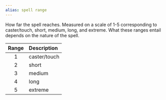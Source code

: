 ```yaml
---
alias: spell range
---
```

   
How far the spell reaches. Measured on a scale of 1-5 corresponding to caster/touch, short, medium, long, and extreme. What these ranges entail depends on the nature of the spell.   
   
| Range | Description  |   
|:-----:|:------------ |   
|   1   | caster/touch |   
|   2   | short        |   
|   3   | medium       |   
|   4   | long         |   
|   5   | extreme      |